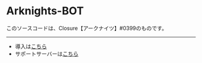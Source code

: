 # Arknights-BOT

このソースコードは、Closure【アークナイツ】#0399のものです。  
***
- 導入は[こちら](https://discord.com/api/oauth2/authorize?client_id=688553944661754054&permissions=540076096&scope=bot)  
- サポートサーバーは[こちら](https://discord.gg/8CdHWEC)
